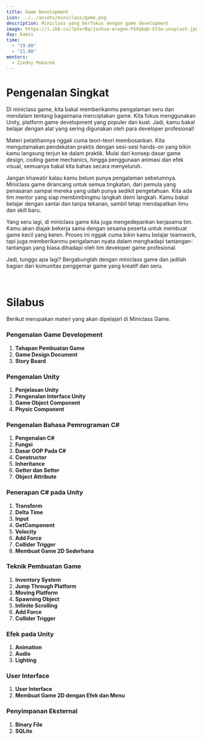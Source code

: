 ```yaml
---
title: Game Development
icon: ../../assets/miniclass/game.png
description: Miniclass yang berfokus dengan game development
image: https://i.ibb.co/7pVxrBq/joshua-aragon-FGXqbqb-Gt5o-unsplash.jpg
day: kamis
time:
  - "19.00"
  - "21.00"
mentors:
  - Ziedny Mubarok
---
```


# Pengenalan Singkat

Di miniclass game, kita bakal memberikanmu pengalaman seru dan mendalam tentang bagaimana menciptakan game. Kita fokus menggunakan Unity, platform game development yang populer dan kuat. Jadi, kamu bakal belajar dengan alat yang sering digunakan oleh para developer profesional!

Materi pelatihannya nggak cuma teori-teori membosankan. Kita mengutamakan pendekatan praktis dengan sesi-sesi hands-on yang bikin kamu langsung terjun ke dalam praktik. Mulai dari konsep dasar game design, coding game mechanics, hingga penggunaan animasi dan efek visual, semuanya bakal kita bahas secara menyeluruh.

Jangan khawatir kalau kamu belum punya pengalaman sebelumnya. Miniclass game dirancang untuk semua tingkatan, dari pemula yang penasaran sampai mereka yang udah punya sedikit pengetahuan. Kita ada tim mentor yang siap membimbingmu langkah demi langkah. Kamu bakal belajar dengan santai dan tanpa tekanan, sambil tetap mendapatkan ilmu dan skill baru.

Yang seru lagi, di miniclass game kita juga mengedepankan kerjasama tim. Kamu akan diajak bekerja sama dengan sesama peserta untuk membuat game kecil yang keren. Proses ini nggak cuma bikin kamu belajar teamwork, tapi juga memberikanmu pengalaman nyata dalam menghadapi tantangan-tantangan yang biasa dihadapi oleh tim developer game profesional.

Jadi, tunggu apa lagi? Bergabunglah dengan miniclass game dan jadilah bagian dari komunitas penggemar game yang kreatif dan seru.

&nbsp;

# Silabus

Berikut merupakan materi yang akan dipelajari di Miniclass Game.

### Pengenalan Game Development

1.  **Tahapan Pembuatan Game**
2.  **Game Design Document**
3.  **Story Board**

### Pengenalan Unity

1.  **Penjelasan Unity**
2.  **Pengenalan Interface Unity**
3.  **Game Object Component**
4.  **Physic Component**

### Pengenalan Bahasa Pemrograman C#

1.  **Pengenalan C#**
2.  **Fungsi**
3.  **Dasar OOP Pada C#**
4.  **Constructor**
5.  **Inheritance**
6.  **Getter dan Setter**
7.  **Object Attribute**

### Penerapan C# pada Unity

1.  **Transform**
2.  **Delta Time**
3.  **Input**
4.  **GetComponent**
5.  **Velocity**
6.  **Add Force**
7.  **Collider Trigger**
8.  **Membuat Game 2D Sederhana**

### Teknik Pembuatan Game

1.  **Inventory System**
2.  **Jump Through Platform**
3.  **Moving Platform**
4.  **Spawning Object**
5.  **Infinite Scrolling**
6.  **Add Force**
7.  **Collider Trigger**

### Efek pada Unity

1.  **Animation**
2.  **Audio**
3.  **Lighting**

### User Interface

1.  **User Interface**
2.  **Membuat Game 2D dengan Efek dan Menu**

### Penyimpanan Eksternal

1.  **Binary File**
2.  **SQLite**

&nbsp;
